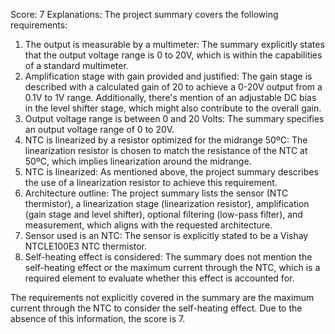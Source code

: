 Score: 7
Explanations: 
The project summary covers the following requirements:

1. The output is measurable by a multimeter: The summary explicitly states that the output voltage range is 0 to 20V, which is within the capabilities of a standard multimeter.
2. Amplification stage with gain provided and justified: The gain stage is described with a calculated gain of 20 to achieve a 0-20V output from a 0.1V to 1V range. Additionally, there's mention of an adjustable DC bias in the level shifter stage, which might also contribute to the overall gain.
3. Output voltage range is between 0 and 20 Volts: The summary specifies an output voltage range of 0 to 20V.
4. NTC is linearized by a resistor optimized for the midrange 50ºC: The linearization resistor is chosen to match the resistance of the NTC at 50ºC, which implies linearization around the midrange.
5. NTC is linearized: As mentioned above, the project summary describes the use of a linearization resistor to achieve this requirement.
6. Architecture outline: The project summary lists the sensor (NTC thermistor), a linearization stage (linearization resistor), amplification (gain stage and level shifter), optional filtering (low-pass filter), and measurement, which aligns with the requested architecture.
7. Sensor used is an NTC: The sensor is explicitly stated to be a Vishay NTCLE100E3 NTC thermistor.
8. Self-heating effect is considered: The summary does not mention the self-heating effect or the maximum current through the NTC, which is a required element to evaluate whether this effect is accounted for.

The requirements not explicitly covered in the summary are the maximum current through the NTC to consider the self-heating effect. Due to the absence of this information, the score is 7.